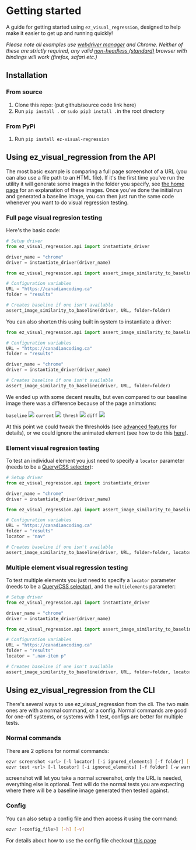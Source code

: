 # Getting started

A guide for getting started using `ez_visual_regression`, designed to help make it easier to get up and running quickly!

*Please note all examples use [webdriver manager](https://pypi.org/project/webdriver-manager/) and Chrome. Neither of these are strictly required, any valid [non-headless (standard)](https://en.wikipedia.org/wiki/Headless_browser#:~:text=A%20headless%20browser%20is%20a,interface%20or%20using%20network%20communication.) browser with bindings will work (firefox, safari etc.)*

## Installation

### From source

1. Clone this repo: (put github/source code link here)
2. Run ```pip install .``` or ```sudo pip3 install .```in the root directory

### From PyPi

1. Run ```pip install ez-visual-regression```

## Using ez_visual_regression from the API

The most basic example is comparing a full page screenshot of a URL (you can also use a file path to an HTML file). If it's the first time you've run the utility it will generate some images in the folder you specify, see [the home page](/) for an explanation of these images. Once you've done the initial run and generated a baseline image, you can then just run the same code whenever you want to do visual regression testing. 

### Full page visual regresion testing

Here's the basic code:

```python
# Setup driver
from ez_visual_regression.api import instantiate_driver

driver_name = "chrome"
driver = instantiate_driver(driver_name)

from ez_visual_regression.api import assert_image_similarity_to_baseline

# Configuration variables
URL = "https://canadiancoding.ca"
folder = "results"

# Creates baseline if one isn't available
assert_image_similarity_to_baseline(driver, URL, folder=folder)
```

You can also shorten this using built in system to instantiate a driver:

```python
from ez_visual_regression.api import assert_image_similarity_to_baseline, get_installed_driver, instantiate_driver

# Configuration variables
URL = "https://canadiancoding.ca"
folder = "results"

driver_name = "chrome"
driver = instantiate_driver(driver_name)

# Creates baseline if one isn't available
assert_image_similarity_to_baseline(driver, URL, folder=folder)
```

We ended up with some decent results, but even compared to our baseline image there was a difference because of the page animations:

`baseline`
![](images/cc/baseline.png)
`current`
![](images/cc/current.png)
`thresh`
![](images/cc/thresh.png)
`diff`
![](images/cc/diff.png)

At this point we could tweak the thresholds (see [advanced features](advanced_features.md#picking-a-threshold) for details), or we could ignore the animated element (see how to do this [here](advanced_features.md#ignoring-elements)).

### Element visual regresion testing

To test an individual element you just need to specify a `locator` parameter (needs to be a [Query/CSS selector](https://developer.mozilla.org/en-US/docs/Web/CSS/CSS_selectors)):

```python
# Setup driver
from ez_visual_regression.api import instantiate_driver

driver_name = "chrome"
driver = instantiate_driver(driver_name)

from ez_visual_regression.api import assert_image_similarity_to_baseline

# Configuration variables
URL = "https://canadiancoding.ca"
folder = "results"
locator = "nav"

# Creates baseline if one isn't available
assert_image_similarity_to_baseline(driver, URL, folder=folder, locator=locator)
```

### Multiple element visual regression testing

To test multiple elements you just need to specify a `locator` parameter (needs to be a [Query/CSS selector](https://developer.mozilla.org/en-US/docs/Web/CSS/CSS_selectors)), and the `multielements` parameter:

```python
# Setup driver
from ez_visual_regression.api import instantiate_driver

driver_name = "chrome"
driver = instantiate_driver(driver_name)

from ez_visual_regression.api import assert_image_similarity_to_baseline

# Configuration variables
URL = "https://canadiancoding.ca"
folder = "results"
locator = ".nav-item p"

# Creates baseline if one isn't available
assert_image_similarity_to_baseline(driver, URL, folder=folder, locator=locator, multielements=True)
```

## Using ez_visual_regression from the CLI

There's several ways to use ez_visual_regression from the cli. The two main ones are with a normal command, or a config. Normal commands are good for one-off systems, or systems with 1 test, configs are better for multiple tests.

### Normal commands

There are 2 options for normal commands:

```bash
ezvr screenshot <url> [-l locator] [-i ignored_elements] [-f folder] [-m]
ezvr test <url> [-l locator] [-i ignored_elements] [-f folder] [-w warning_threshold] [-e error_threshold] [-m]
```

screenshot will let you take a normal screenshot, only the URL is needed, everything else is optional. Test will do the normal tests you are expecting where there will be a baseline image generated then tested against.

### Config

You can also setup a config file and then access it using the command:

```bash
ezvr [<config_file>] [-h] [-v]
```

For details about how to use the config file checkout [this page](advanced_features.md#configuration-files)
